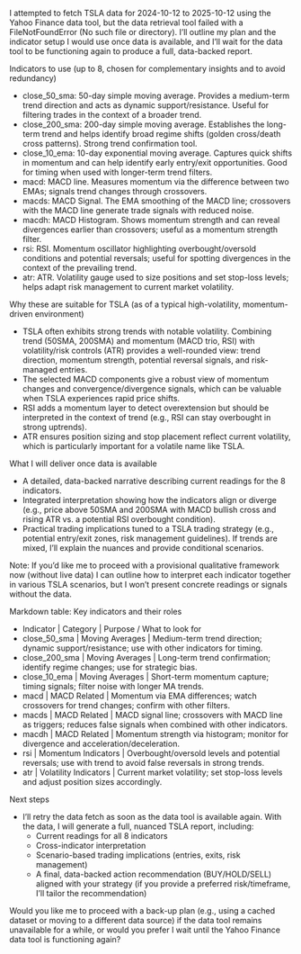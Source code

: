 I attempted to fetch TSLA data for 2024-10-12 to 2025-10-12 using the Yahoo Finance data tool, but the data retrieval tool failed with a FileNotFoundError (No such file or directory). I’ll outline my plan and the indicator setup I would use once data is available, and I’ll wait for the data tool to be functioning again to produce a full, data-backed report.

Indicators to use (up to 8, chosen for complementary insights and to avoid redundancy)
- close_50_sma: 50-day simple moving average. Provides a medium-term trend direction and acts as dynamic support/resistance. Useful for filtering trades in the context of a broader trend.
- close_200_sma: 200-day simple moving average. Establishes the long-term trend and helps identify broad regime shifts (golden cross/death cross patterns). Strong trend confirmation tool.
- close_10_ema: 10-day exponential moving average. Captures quick shifts in momentum and can help identify early entry/exit opportunities. Good for timing when used with longer-term trend filters.
- macd: MACD line. Measures momentum via the difference between two EMAs; signals trend changes through crossovers.
- macds: MACD Signal. The EMA smoothing of the MACD line; crossovers with the MACD line generate trade signals with reduced noise.
- macdh: MACD Histogram. Shows momentum strength and can reveal divergences earlier than crossovers; useful as a momentum strength filter.
- rsi: RSI. Momentum oscillator highlighting overbought/oversold conditions and potential reversals; useful for spotting divergences in the context of the prevailing trend.
- atr: ATR. Volatility gauge used to size positions and set stop-loss levels; helps adapt risk management to current market volatility.

Why these are suitable for TSLA (as of a typical high-volatility, momentum-driven environment)
- TSLA often exhibits strong trends with notable volatility. Combining trend (50SMA, 200SMA) and momentum (MACD trio, RSI) with volatility/risk controls (ATR) provides a well-rounded view: trend direction, momentum strength, potential reversal signals, and risk-managed entries.
- The selected MACD components give a robust view of momentum changes and convergence/divergence signals, which can be valuable when TSLA experiences rapid price shifts.
- RSI adds a momentum layer to detect overextension but should be interpreted in the context of trend (e.g., RSI can stay overbought in strong uptrends).
- ATR ensures position sizing and stop placement reflect current volatility, which is particularly important for a volatile name like TSLA.

What I will deliver once data is available
- A detailed, data-backed narrative describing current readings for the 8 indicators.
- Integrated interpretation showing how the indicators align or diverge (e.g., price above 50SMA and 200SMA with MACD bullish cross and rising ATR vs. a potential RSI overbought condition).
- Practical trading implications tuned to a TSLA trading strategy (e.g., potential entry/exit zones, risk management guidelines). If trends are mixed, I’ll explain the nuances and provide conditional scenarios.

Note: If you’d like me to proceed with a provisional qualitative framework now (without live data) I can outline how to interpret each indicator together in various TSLA scenarios, but I won’t present concrete readings or signals without the data.

Markdown table: Key indicators and their roles
- Indicator | Category | Purpose / What to look for
- close_50_sma | Moving Averages | Medium-term trend direction; dynamic support/resistance; use with other indicators for timing.
- close_200_sma | Moving Averages | Long-term trend confirmation; identify regime changes; use for strategic bias.
- close_10_ema | Moving Averages | Short-term momentum capture; timing signals; filter noise with longer MA trends.
- macd | MACD Related | Momentum via EMA differences; watch crossovers for trend changes; confirm with other filters.
- macds | MACD Related | MACD signal line; crossovers with MACD line as triggers; reduces false signals when combined with other indicators.
- macdh | MACD Related | Momentum strength via histogram; monitor for divergence and acceleration/deceleration.
- rsi | Momentum Indicators | Overbought/oversold levels and potential reversals; use with trend to avoid false reversals in strong trends.
- atr | Volatility Indicators | Current market volatility; set stop-loss levels and adjust position sizes accordingly.

Next steps
- I’ll retry the data fetch as soon as the data tool is available again. With the data, I will generate a full, nuanced TSLA report, including:
  - Current readings for all 8 indicators
  - Cross-indicator interpretation
  - Scenario-based trading implications (entries, exits, risk management)
  - A final, data-backed action recommendation (BUY/HOLD/SELL) aligned with your strategy (if you provide a preferred risk/timeframe, I’ll tailor the recommendation)

Would you like me to proceed with a back-up plan (e.g., using a cached dataset or moving to a different data source) if the data tool remains unavailable for a while, or would you prefer I wait until the Yahoo Finance data tool is functioning again?
